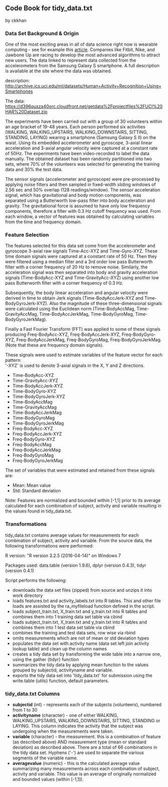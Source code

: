 ## Code Book for tidy_data.txt
by ckkhan


### Data Set Background & Origin
One of the most exciting areas in all of data science right now is wearable computing - see for example this [article](http://www.insideactivitytracking.com/data-science-activity-tracking-and-the-battle-for-the-worlds-top-sports-brand/). Companies like Fitbit, Nike, and Jawbone Up are racing to develop the most advanced algorithms to attract new users. The data linked to represent data collected from the accelerometers from the Samsung Galaxy S smartphone. A full description is available at the site where the data was obtained.

description: http://archive.ics.uci.edu/ml/datasets/Human+Activity+Recognition+Using+Smartphones

The data: https://d396qusza40orc.cloudfront.net/getdata%2Fprojectfiles%2FUCI%20HAR%20Dataset.zip

The experiments have been carried out with a group of 30 volunteers within an age bracket of 19-48 years. Each person performed six activities (WALKING, WALKING_UPSTAIRS, WALKING_DOWNSTAIRS, SITTING, STANDING, LAYING) wearing a smartphone (Samsung Galaxy S II) on the waist. Using its embedded accelerometer and gyroscope, 3-axial linear acceleration and 3-axial angular velocity were captured at a constant rate of 50Hz. The experiments have been video-recorded to label the data manually. The obtained dataset has been randomly partitioned into two sets, where 70% of the volunteers was selected for generating the training data and 30% the test data. 

The sensor signals (accelerometer and gyroscope) were pre-processed by applying noise filters and then sampled in fixed-width sliding windows of 2.56 sec and 50% overlap (128 readings/window). The sensor acceleration signal, which has gravitational and body motion components, was separated using a Butterworth low-pass filter into body acceleration and gravity. The gravitational force is assumed to have only low frequency components, therefore a filter with 0.3 Hz cutoff frequency was used. From each window, a vector of features was obtained by calculating variables from the time and frequency domain.


### Feature Selection
The features selected for this data set come from the accelerometer and gyroscope 3-axial raw signals Time-Acc-XYZ and Time-Gyro-XYZ. These time domain signals were captured at a constant rate of 50 Hz. Then they were filtered using a median filter and a 3rd order low pass Butterworth filter with a corner frequency of 20 Hz to remove noise. Similarly, the acceleration signal was then separated into body and gravity acceleration signals (Time-BodyAcc-XYZ and Time-GravityAcc-XYZ) using another low pass Butterworth filter with a corner frequency of 0.3 Hz. 

Subsequently, the body linear acceleration and angular velocity were derived in time to obtain Jerk signals (Time-BodyAccJerk-XYZ and Time-BodyGyroJerk-XYZ). Also the magnitude of these three-dimensional signals were calculated using the Euclidean norm (Time-BodyAccMag, Time-GravityAccMag, Time-BodyAccJerkMag, Time-BodyGyroMag, Time-BodyGyroJerkMag). 

Finally a Fast Fourier Transform (FFT) was applied to some of these signals producing Freq-BodyAcc-XYZ, Freq-BodyAccJerk-XYZ, Freq-BodyGyro-XYZ, Freq-BodyAccJerkMag, Freq-BodyGyroMag, Freq-BodyGyroJerkMag. (Note that these are frequency domain signals). 

These signals were used to estimate variables of the feature vector for each pattern:  
'-XYZ' is used to denote 3-axial signals in the X, Y and Z directions.

* Time-BodyAcc-XYZ
* Time-GravityAcc-XYZ
* Time-BodyAccJerk-XYZ
* Time-BodyGyro-XYZ
* Time-BodyGyroJerk-XYZ
* Time-BodyAccMag
* Time-GravityAccMag
* Time-BodyAccJerkMag
* Time-BodyGyroMag
* Time-BodyGyroJerkMag
* Freq-BodyAcc-XYZ
* Freq-BodyAccJerk-XYZ
* Freq-BodyGyro-XYZ
* Freq-BodyAccMag
* Freq-BodyAccJerkMag
* Freq-BodyGyroMag
* Freq-BodyGyroJerkMag

The set of variables that were estimated and retained from these signals are: 

* Mean: Mean value
* Std: Standard deviation

Note: Features are normalized and bounded within [-1,1] prior to its average calculated for each combination of subject, activity and variable resulting in the values found in tidy_data.txt.


### Transformations
tidy_data.txt contains average values for measurements for each combination of subject, activity and variable. From the source data, the following transformations were performed:

R version: "R version 3.2.5 (2016-04-14)" on Windows 7

Packages used: data.table (version 1.9.6), dplyr (version 0.4.3), tidyr (version 0.4.1)

Script performs the following:
* downloads the data set files (zipped) from source and unzips it into work directory
* loads features.txt and activity_labels.txt into R tables. This and other file loads are assisted by the ra_myfileload function defined in the script.
* loads subject_train.txt, X_train.txt and y_train.txt into R tables and combines them into 1 training data set table via cbind
* loads subject_train.txt, X_train.txt and y_train.txt into R tables and combines them into 1 test data set table via cbind
* combines the training and test data sets, row wise via rbind
* omits measurements which are not of mean or std deviation types
* populates the data set with activity name (data set left join activity lookup table) and clean up the column names
* creates a tidy data set by transforming the wide table into a narrow one, using the gather {tidyr} function
* summarizes the tidy data by applying mean function to the values grouped by subjectid, activityname and variable.
* exports the tidy data set into 'tidy_data.txt' for submission using the write.table {utils} function, default parameters.


### tidy_data.txt Columns
* **subjectid** (int) - represents each of the subjects (volunteers), numbered from 1 to 30
* **activityname** (character) - one of either WALKING, WALKING_UPSTAIRS, WALKING_DOWNSTAIRS, SITTING, STANDING or LAYING. This column indicates the activity that the subject was undergoing when the measurements were taken.
* **variable** (character) - the measurement. this is a combination of feature (as described above) AND measurement type (mean or standard deviation) as described above. There are a total of 66 combinations in the tidy data set. Hyphens ('-') are used to separate the various segments of the variable name.
* **averagevalue** (numeric) - this is the calculated average value summarizing many measurements across each combination of subject, activity and variable. This value is an average of originally normalized and bounded values (within [-1,1]).
